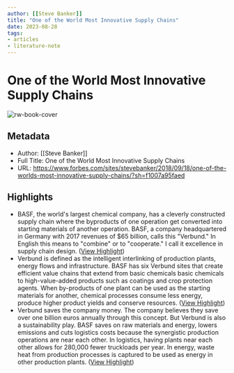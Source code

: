 ```yaml
---
author: [[Steve Banker]]
title: "One of the World Most Innovative Supply Chains"
date: 2023-08-28
tags: 
- articles
- literature-note
---
```

# One of the World Most Innovative Supply Chains

![rw-book-cover](https://imageio.forbes.com/blogs-images/stevebanker/files/2018/09/BASF-AGV.jpg?format=jpg&width=1200)

## Metadata
- Author: [[Steve Banker]]
- Full Title: One of the World Most Innovative Supply Chains
- URL: https://www.forbes.com/sites/stevebanker/2018/09/18/one-of-the-worlds-most-innovative-supply-chains/?sh=f1007a95faed

## Highlights
- BASF, the world's largest chemical company, has a cleverly constructed supply chain where the byproducts of one operation get converted into starting materials of another operation. BASF, a company headquartered in Germany with 2017 revenues of $65 billion, calls this "Verbund." In English this means to "combine" or to "cooperate." I call it excellence in supply chain design. ([View Highlight](https://read.readwise.io/read/01h8y2e9c7rxzh5je2kxqhnt24))
- Verbund is defined as the intelligent interlinking of production plants, energy flows and infrastructure. BASF has six Verbund sites that create efficient value chains that extend from basic chemicals basic chemicals to high-value-added products such as coatings and crop protection agents. When by-products of one plant can be used as the starting materials for another, chemical processes consume less energy, produce higher product yields and conserve resources. ([View Highlight](https://read.readwise.io/read/01h8y2egedgahp6nr69pe1t4bc))
- Verbund saves the company money. The company believes they save over one billion euros annually through this concept.
  But Verbund is also a sustainability play. BASF saves on raw materials and energy, lowers emissions and cuts logistics costs because the synergistic production operations are near each other. In logistics, having plants near each other allows for 280,000 fewer truckloads per year.
  In energy, waste heat from production processes is captured to be used as energy in other production plants. ([View Highlight](https://read.readwise.io/read/01h8y2f5199pc57mvpxpap7cbw))
